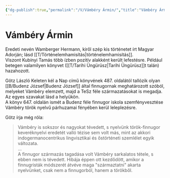 ```yaml
---
{"dg-publish":true,"permalink":"/V/Vámbéry Ármin/","title":"Vámbéry Ármin","tags":["dg_uploaded"],"created":"2023-10-13T05:10","updated":"2023-10-25T02:21"}
---
```



# Vámbéry Ármin

Eredeti nevén Wamberger Hermann, kiről szép kis történetet írt Magyar Adorján; lásd [[T/Történelemhamisítás\|történelemhamisítás]].  
Viszont Kubínyi Tamás több ízben pozitív alakként került lefestésre. Például betegen valamilyen könyvet ([[T/Tarihi Üngürüsz\|Tarihi Üngürüsz]]t talán) hazahozott.  

Götz László Keleten kél a Nap című könyvének 487. oldalától tallózik olyan [[B/Budenz József\|Budenz József]] által finnugornak meghatározott szóból, melyeket Vámbéry elemzett, majd a TeSz féle származatásokat is megadja.  
Az egyes szavakat lásd a helyükön.  
A könyv 647. oldalán ismét a Budenz féle finnugor iskola szemfényvesztése Vámbéry török nyelvű párhuzamai fényében kerül leleplezésre.  

Götz írja még róla:  
> Vámbéry is sokszor és nagyokat tévedett, s nyelvünk török-finnugor keveréknyelvi eredetét valló tézise sem volt más, mint az akkori indogermanocentrikus lingvisztikai és őstörténeti szemlélet egyik változata.  
> ...  
> A finnugor származás tagadása volt Vámbéry sarkalatos tétele, s ebben nem is tévedett. Hibája éppen ott kezdődött, amikor a finnugristák módszerét átvéve maga "származtatni" akarta nyelvünket, csak nem a finnugorból, hanem a törökből.